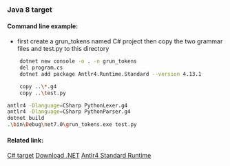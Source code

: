 ### Java 8 target

#### Command line example:
- first create a grun_tokens named C# project then copy the two grammar files and test.py to this directory
```bash
    dotnet new console -o . -n grun_tokens
    del program.cs
    dotnet add package Antlr4.Runtime.Standard --version 4.13.1
```

```bash
    copy ..\*.g4
    copy ..\test.py
```

```bash
antlr4 -Dlanguage=CSharp PythonLexer.g4
antlr4 -Dlanguage=CSharp PythonParser.g4
dotnet build
.\bin\Debug\net7.0\grun_tokens.exe test.py
```

#### Related link:
[C# target](https://github.com/antlr/antlr4/blob/dev/doc/csharp-target.md)
[Download .NET](https://dotnet.microsoft.com/en-us/download)
[Antlr4 Standard Runtime](https://www.nuget.org/packages/Antlr4.Runtime.Standard/)


